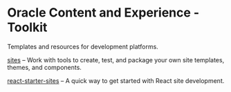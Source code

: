 # Oracle Content and Experience - Toolkit

Templates and resources for development platforms.

[sites](toolkit/sites/) – Work with tools to create, test, and package your own site templates, themes, and components.

[react-starter-sites](toolkit/react-starter-sites/) – A quick way to get started with React site development.
